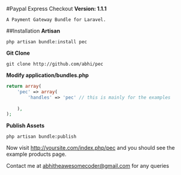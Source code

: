 #Paypal Express Checkout
**Version: 1.1.1**

	A Payment Gateway Bundle for Laravel.

##Installation
**Artisan**

	php artisan bundle:install pec

**Git Clone**

	git clone http://github.com/abhi/pec

**Modify application/bundles.php**
```php
return array(
	'pec' => array(
		'handles' => 'pec' // this is mainly for the examples
		
	),
);
```

**Publish Assets**

	php artisan bundle:publish

Now visit http://yoursite.com/index.php/pec and you should see the example products page.

Contact me at abhitheawesomecoder@gmail.com for any queries 


